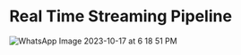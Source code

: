 # Real Time Streaming Pipeline


![WhatsApp Image 2023-10-17 at 6 18 51 PM](https://github.com/ajayanilkumar/Kafka-Data-Pipeline/assets/79352659/c7d46604-dead-45c0-ba10-8ec2ba688a2e)

